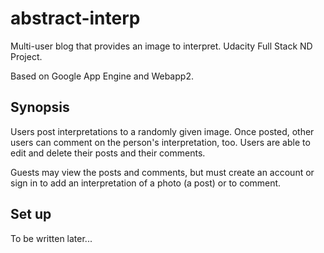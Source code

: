 # abstract-interp
Multi-user blog that provides an image to interpret. Udacity Full Stack ND Project.

Based on Google App Engine and Webapp2.

## Synopsis
Users post interpretations to a randomly given image. Once posted, other users can comment on the person's interpretation, too.
Users are able to edit and delete their posts and their comments.

Guests may view the posts and comments, but must create an account or sign in to add an interpretation of a photo (a post) or to comment.

## Set up
To be written later...



